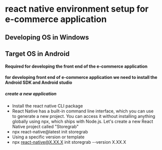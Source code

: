 # react native environment setup for e-commerce application
## Developing OS in Windows
## Target OS in Android
#### Required for developing the front end of the e-commerce application
#### for developing front end of e-commerce application we need to install the Android SDK and Android studio
##### create a new application
- Install the react native CLI package
- React Native has a built-in command line interface, which you can use to generate a new project. You can access it without installing anything globally using npx, which ships with Node.js. Let's create a new React Native project called "Storegrab"
- npx react-native@latest init storegrab
- Using a specific version or template
- npx react-native@X.XX.X init storegrab --version X.XX.X

